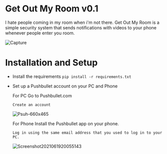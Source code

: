 Get Out My Room v0.1
==============
I hate people coming in my room when i'm not there. Get Out My Room is a simple security system that sends notifications with videos to your phone whenever people enter you room. 

![Capture](https://user-images.githubusercontent.com/85095943/148777964-f801275a-64ff-45ce-9e2a-fcf2b46c1a0e.PNG)

Installation and Setup
==============
- Install the requirements 
```pip install -r requirements.txt```
- Set up a Pushbullet account on your PC and Phone
  
   For PC
      Go to Pushbullet.com

      Create an account

  ![Psuh-660x465](https://user-images.githubusercontent.com/85095943/148778992-a8f341ed-c43b-4472-b89f-c4af307bb9dd.png)

   For Phone
      Install the Pushbullet app on your phone.

      Log in using the same email address that you used to log in to your PC.

  ![Screenshot2021061920055143](https://user-images.githubusercontent.com/85095943/148779234-200c759d-120f-4e2c-b21f-4e508d6b5bcc.png)

